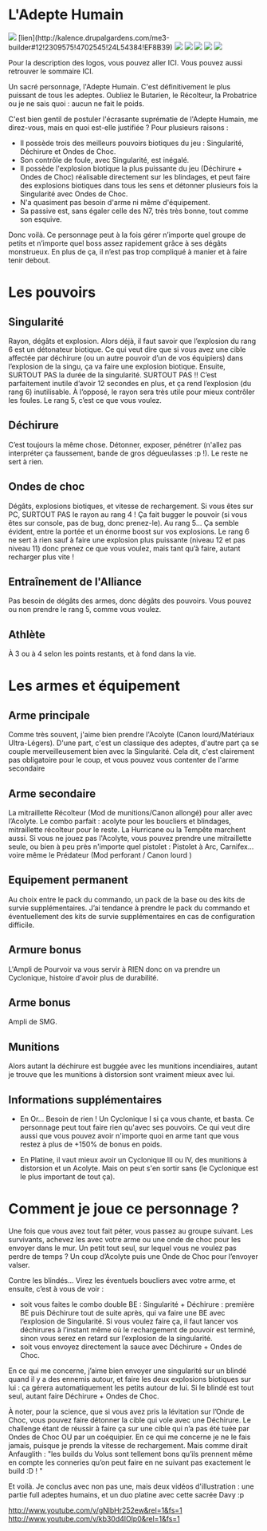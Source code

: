 # L'Adepte Humain

<img src="http://image.noelshack.com/fichiers/2015/28/1436472478-adeptehumain.png" />
[lien](http://kalence.drupalgardens.com/me3-builder#12!2309575!4702545!24L54384!EF8B39)

<img src="http://i.imgur.com/gPQeI3u.png" />
<img src="http://i.imgur.com/HxfDMXU.png" />
<img src="http://i.imgur.com/3Ua4XH2.png" />
<img src="http://i.imgur.com/tF9MWaz.png" />
<img src="http://i.imgur.com/32jajF1.png" />


Pour la description des logos, vous pouvez aller ICI. Vous pouvez aussi retrouver le sommaire ICI.


Un sacré personnage, l'Adepte Humain. C'est définitivement le plus puissant de tous les adeptes. Oubliez le Butarien, le Récolteur, la Probatrice ou je ne sais quoi : aucun ne fait le poids.

C'est bien gentil de postuler l'écrasante suprématie de l'Adepte Humain, me direz-vous, mais en quoi est-elle justifiée ? Pour plusieurs raisons :

 * Il possède trois des meilleurs pouvoirs biotiques du jeu : Singularité, Déchirure et Ondes de Choc.
 * Son contrôle de foule, avec Singularité, est inégalé.
 * Il possède l'explosion biotique la plus puissante du jeu (Déchirure + Ondes de Choc) réalisable directement sur les blindages, et peut faire des explosions biotiques dans tous les sens et détonner plusieurs fois la Singularité avec Ondes de Choc.
 * N'a quasiment pas besoin d'arme ni même d'équipement.
 * Sa passive est, sans égaler celle des N7, très très bonne, tout comme son esquive.

Donc voilà. Ce personnage peut à la fois gérer n’importe quel groupe de petits et n’importe quel boss assez rapidement grâce à ses dégâts monstrueux. En plus de ça, il n’est pas trop compliqué à manier et à faire tenir debout.

# Les pouvoirs

## Singularité

Rayon, dégâts et explosion.
Alors déjà, il faut savoir que l’explosion du rang 6 est un détonateur biotique. Ce qui veut dire que si vous avez une cible affectée par déchirure (ou un autre pouvoir d’un de vos équipiers) dans l’explosion de la singu, ça va faire une explosion biotique.
Ensuite, SURTOUT PAS la durée de la singularité. SURTOUT PAS !! C’est parfaitement inutile d’avoir 12 secondes en plus, et ça rend l’explosion (du rang 6) inutilisable. À l’opposé, le rayon sera très utile pour mieux contrôler les foules.
Le rang 5, c’est ce que vous voulez.
 

## Déchirure

C’est toujours la même chose. Détonner, exposer, pénétrer (n'allez pas interpréter ça faussement, bande de gros dégueulasses :p !). Le reste ne sert à rien.

## Ondes de choc

Dégâts, explosions biotiques, et vitesse de rechargement.
Si vous êtes sur PC, SURTOUT PAS le rayon au rang 4 ! Ça fait bugger le pouvoir (si vous êtes sur console, pas de bug, donc prenez-le).
Au rang 5… Ça semble évident, entre la portée et un énorme boost sur vos explosions.
Le rang 6 ne sert à rien sauf à faire une explosion plus puissante (niveau 12 et pas niveau 11) donc prenez ce que vous voulez, mais tant qu’à faire, autant recharger plus vite !

## Entraînement de l'Alliance

Pas besoin de dégâts des armes, donc dégâts des pouvoirs. Vous pouvez ou non prendre le rang 5, comme vous voulez.

## Athlète

À 3 ou à 4 selon les points restants, et à fond dans la vie.

# Les armes et équipement


## Arme principale

Comme très souvent, j'aime bien prendre l'Acolyte (Canon lourd/Matériaux Ultra-Légers). D'une part, c'est un classique des adeptes, d'autre part ça se couple merveilleusement bien avec la Singularité. Cela dit, c'est clairement pas obligatoire pour le coup, et vous pouvez vous contenter de l'arme secondaire

## Arme secondaire

La mitraillette Récolteur (Mod de munitions/Canon allongé) pour aller avec l’Acolyte. Le combo parfait : acolyte pour les boucliers et blindages, mitraillette récolteur pour le reste. La Hurricane ou la Tempête marchent aussi. Si vous ne jouez pas l'Acolyte, vous pouvez prendre une mitraillette seule, ou bien à peu près n'importe quel pistolet : Pistolet à Arc, Carnifex... voire même le Prédateur (Mod perforant / Canon lourd )

## Equipement permanent

Au choix entre le pack du commando, un pack de la base ou des kits de survie supplémentaires. J’ai tendance à prendre le pack du commando et éventuellement des kits de survie supplémentaires en cas de configuration difficile.

## Armure bonus

L'Ampli de Pourvoir va vous servir à RIEN donc on va prendre un Cyclonique, histoire d'avoir plus de durabilité. 

## Arme bonus

Ampli de SMG.

## Munitions

Alors autant la déchirure est buggée avec les munitions incendiaires, autant je trouve que les munitions à distorsion sont vraiment mieux avec lui.

## Informations supplémentaires


* En Or... Besoin de rien ! Un Cyclonique I si ça vous chante, et basta. Ce personnage peut tout faire rien qu'avec ses pouvoirs. Ce qui veut dire aussi que vous pouvez avoir n'importe quoi en arme tant que vous restez à plus de +150% de bonus en poids.

* En Platine, il vaut mieux avoir un Cyclonique III ou IV, des munitions à distorsion et un Acolyte. Mais on peut s'en sortir sans (le Cyclonique est le plus important de tout ça). 


# Comment je joue ce personnage ?

Une fois que vous avez tout fait péter, vous passez au groupe suivant. Les survivants, achevez les avec votre arme ou une onde de choc pour les envoyer dans le mur.
Un petit tout seul, sur lequel vous ne voulez pas perdre de temps ? Un coup d’Acolyte puis une Onde de Choc pour l’envoyer valser.

Contre les blindés… Virez les éventuels boucliers avec votre arme, et ensuite, c’est à vous de voir :
* soit vous faites le combo double BE : Singularité + Déchirure : première BE puis Déchirure tout de suite après, qui va faire une BE avec l’explosion de Singularité. Si vous voulez faire ça, il faut lancer vos déchirures à l’instant même où le rechargement de pouvoir est terminé, sinon vous serez en retard sur l’explosion de la singularité.
* soit vous envoyez directement la sauce avec Déchirure + Ondes de Choc.

En ce qui me concerne, j’aime bien envoyer une singularité sur un blindé quand il y a des ennemis autour, et faire les deux explosions biotiques sur lui : ça gérera automatiquement les petits autour de lui. Si le blindé est tout seul, autant faire Déchirure + Ondes de Choc.

À noter, pour la science, que si vous avez pris la lévitation sur l’Onde de Choc, vous pouvez faire détonner la cible qui vole avec une Déchirure. Le challenge étant de réussir à faire ça sur une cible qui n’a pas été tuée par Ondes de Choc OU par un coéquipier. En ce qui me concerne je ne le fais jamais, puisque je prends la vitesse de rechargement. Mais comme dirait Anfauglith : "les builds du Volus sont tellement bons qu’ils prennent même en compte les conneries qu’on peut faire en ne suivant pas exactement le build :D ! "

Et voilà. Je conclus avec non pas une, mais deux vidéos d'illustration : une partie full adeptes humains, et un duo platine avec cette sacrée Davy :p 

http://www.youtube.com/v/gNlbHr252ew&rel=1&fs=1
http://www.youtube.com/v/kb30d4lOlp0&rel=1&fs=1
